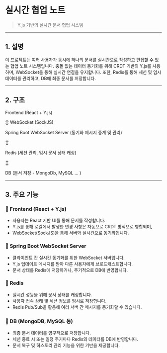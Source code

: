 # 실시간 협업 노트
> Y.js 기반의 실시간 문서 협업 시스템

---

## 1. 설명
이 프로젝트는 여러 사용자가 동시에 하나의 문서를 실시간으로 작성하고 편집할 수 있는 협업 노트 시스템입니다.
충돌 없는 데이터 동기화를 위해 CRDT 기반의 Y.js를 사용하며, WebSocket을 통해 실시간 연결을 유지합니다.
또한, Redis를 통해 세션 및 임시 데이터를 관리하고, DB에 최종 문서를 저장합니다.

---

## 2. 구조
Frontend (React + Y.js)

↕     WebSocket (SockJS)
  
Spring Boot WebSocket Server (동기화 메시지 중계 및 관리)

↕
  
Redis (세션 관리, 임시 문서 상태 캐싱)

↕
  
DB (문서 저장 - MongoDb, MySQL ... )

---

## 3. 주요 기능

### 🔹 Frontend (React + Y.js)
- 사용자는 React 기반 UI를 통해 문서를 작성합니다.
- Y.js를 통해 로컬에서 발생한 변경 사항은 자동으로 CRDT 방식으로 병합되며,
- WebSocket(SockJS)을 통해 서버와 실시간으로 동기화됩니다.

### 🔹 Spring Boot WebSocket Server
- 클라이언트 간 실시간 동기화를 위한 WebSocket 서버입니다.
- Y.js 업데이트 메시지를 받아 다른 사용자에게 브로드캐스트합니다.
- 문서 상태를 Redis에 저장하거나, 주기적으로 DB에 반영합니다.

### 🔹 Redis
- 실시간 성능을 위해 문서 상태를 캐싱합니다.
- 사용자 접속 상태 및 세션 정보를 임시로 저장합니다.
- Redis Pub/Sub을 활용해 여러 서버 간 메시지를 동기화할 수 있습니다.

### 🔹 DB (MongoDB, MySQL 등)
- 최종 문서 데이터를 영구적으로 저장합니다.
- 세션 종료 시 또는 일정 주기마다 Redis의 데이터를 DB에 반영합니다.
- 문서 복구 및 히스토리 관리 기능을 위한 기반을 제공합니다.
